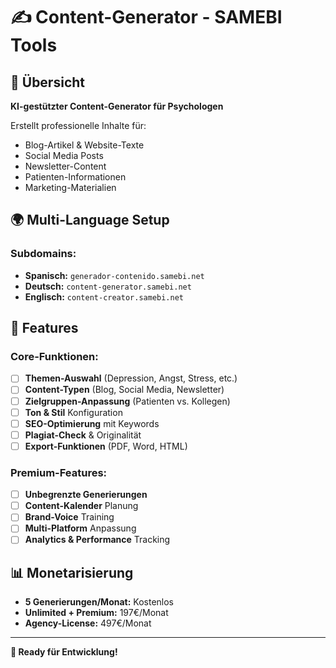 # ✍️ Content-Generator - SAMEBI Tools

## 🎯 Übersicht

**KI-gestützter Content-Generator für Psychologen**

Erstellt professionelle Inhalte für:
- Blog-Artikel & Website-Texte
- Social Media Posts
- Newsletter-Content
- Patienten-Informationen
- Marketing-Materialien

## 🌍 Multi-Language Setup

### Subdomains:
- **Spanisch:** `generador-contenido.samebi.net`
- **Deutsch:** `content-generator.samebi.net`
- **Englisch:** `content-creator.samebi.net`

## 🚀 Features

### Core-Funktionen:
- [ ] **Themen-Auswahl** (Depression, Angst, Stress, etc.)
- [ ] **Content-Typen** (Blog, Social Media, Newsletter)
- [ ] **Zielgruppen-Anpassung** (Patienten vs. Kollegen)
- [ ] **Ton & Stil** Konfiguration
- [ ] **SEO-Optimierung** mit Keywords
- [ ] **Plagiat-Check** & Originalität
- [ ] **Export-Funktionen** (PDF, Word, HTML)

### Premium-Features:
- [ ] **Unbegrenzte Generierungen**
- [ ] **Content-Kalender** Planung
- [ ] **Brand-Voice** Training
- [ ] **Multi-Platform** Anpassung
- [ ] **Analytics & Performance** Tracking

## 📊 Monetarisierung

- **5 Generierungen/Monat:** Kostenlos
- **Unlimited + Premium:** 197€/Monat
- **Agency-License:** 497€/Monat

---

**🚀 Ready für Entwicklung!**

